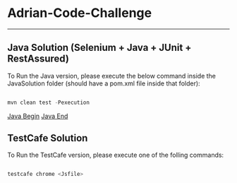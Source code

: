 # Adrian-Code-Challenge

---

## Java Solution (Selenium + Java + JUnit + RestAssured)

To Run the Java version, please execute the below command inside the JavaSolution folder (should have a pom.xml file inside that folder):

``` js

mvn clean test -Pexecution

```

[Java Begin](rJNji9iddL.png)
[Java End](mintty_ZmRATxWuTt.png)



## TestCafe Solution

To Run the TestCafe version, please execute one of the folling commands:

``` js

testcafe chrome <Jsfile>

```



